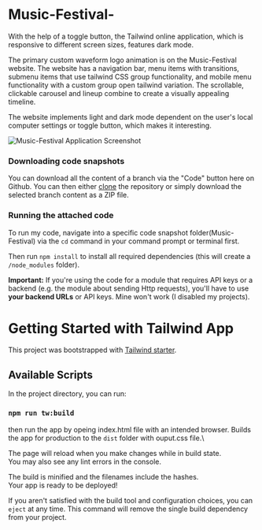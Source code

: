 # Music-Festival-
With the help of a toggle button, the Tailwind online application, which is responsive to different screen sizes, features dark mode.

  The primary custom waveform logo animation is on the Music-Festival website. The website has a navigation bar, menu items with transitions, submenu items that use tailwind CSS group functionality, and mobile menu functionality with a custom group open tailwind variation. The scrollable, clickable carousel and lineup combine to create a visually appealing timeline.

  The website implements light and dark mode dependent on the user's local computer settings or toggle button, which makes it interesting.


![Music-Festival Application Screenshot](https://user-images.githubusercontent.com/84654265/233773704-2307e919-852c-4183-b93c-83480b73a125.jpeg)

### Downloading code snapshots

You can download all the content of a branch via the "Code" button here on Github. You can then either [clone](https://docs.github.com/en/github/creating-cloning-and-archiving-repositories/cloning-a-repository) the repository or simply download the selected branch content as a ZIP file.

### Running the attached code
To run my code, navigate into a specific code snapshot folder(Music-Festival) via the `cd` command in your command prompt or terminal first.

Then run `npm install` to install all required dependencies (this will create a `/node_modules` folder).

**Important:** If you're using the code for a module that requires API keys or a backend (e.g. the module about sending Http requests), you'll have to use **your backend URLs** or API keys. Mine won't work (I disabled my projects).

# Getting Started with Tailwind App

This project was bootstrapped with [Tailwind starter](https://github.com/rebelchris/HTML-Tailwind-Starter).

## Available Scripts

In the project directory, you can run:

### `npm run tw:build`

then run the app by opeing index.html file with an intended browser.
Builds the app for production to the `dist` folder with ouput.css file.\

The page will reload when you make changes while in build state.\
You may also see any lint errors in the console.

The build is minified and the filenames include the hashes.\
Your app is ready to be deployed!

If you aren't satisfied with the build tool and configuration choices, you can `eject` at any time. This command will remove the single build dependency from your project.
